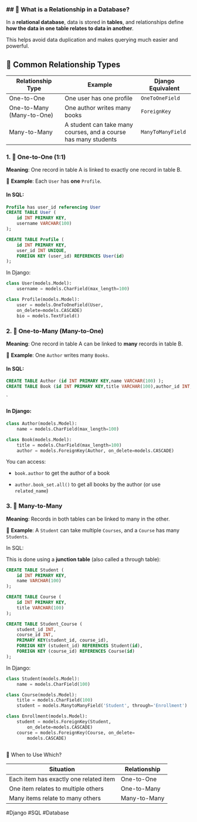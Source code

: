 
### ## 📘 What is a Relationship in a Database?

In a **relational database**, data is stored in **tables**, and relationships define **how the data in one table relates to data in another**.

This helps avoid data duplication and makes querying much easier and powerful.

## 🧱 Common Relationship Types

|Relationship Type|Example|Django Equivalent|
|---|---|---|
|One-to-One|One user has one profile|`OneToOneField`|
|One-to-Many (Many-to-One)|One author writes many books|`ForeignKey`|
|Many-to-Many|A student can take many courses, and a course has many students|`ManyToManyField`|

### 1. 🔗 One-to-One (1:1)

**Meaning**: One record in table A is linked to exactly one record in table B.

📌 **Example**: Each `User` has **one** `Profile`.

#### In SQL:
```sql
Profile has user_id referencing User
CREATE TABLE User (
    id INT PRIMARY KEY,
    username VARCHAR(100)
);

CREATE TABLE Profile (
    id INT PRIMARY KEY,
    user_id INT UNIQUE,
    FOREIGN KEY (user_id) REFERENCES User(id)
);

```

In Django:
```python
class User(models.Model):
    username = models.CharField(max_length=100)

class Profile(models.Model):
    user = models.OneToOneField(User,
    on_delete=models.CASCADE)
    bio = models.TextField()


```

### 2. 🔁 One-to-Many (Many-to-One)

**Meaning**: One record in table A can be linked to **many** records in table B.

📌 **Example**: One `Author` writes many `Books`.

#### In SQL:



```sql
CREATE TABLE Author (id INT PRIMARY KEY,name VARCHAR(100) );  
CREATE TABLE Book (id INT PRIMARY KEY,title VARCHAR(100),author_id INT,FOREIGN KEY (author_id) REFERENCES Author(id) );
```
`

#### In Django:

```python
class Author(models.Model):
    name = models.CharField(max_length=100)

class Book(models.Model):
    title = models.CharField(max_length=100)
    author = models.ForeignKey(Author, on_delete=models.CASCADE)

```

You can access:

- `book.author` to get the author of a book
    
- `author.book_set.all()` to get all books by the author (or use `related_name`)


### 3. 🔁 Many-to-Many

**Meaning**: Records in both tables can be linked to many in the other.

📌 **Example**: A `Student` can take multiple `Courses`, and a `Course` has many `Students`.

In SQL:

This is done using a **junction table** (also called a through table):

```sql
CREATE TABLE Student (
    id INT PRIMARY KEY,
    name VARCHAR(100)
);

CREATE TABLE Course (
    id INT PRIMARY KEY,
    title VARCHAR(100)
);

CREATE TABLE Student_Course (
    student_id INT,
    course_id INT,
    PRIMARY KEY(student_id, course_id),
    FOREIGN KEY (student_id) REFERENCES Student(id),
    FOREIGN KEY (course_id) REFERENCES Course(id)
);

```

In Django:
```python
class Student(models.Model):
	name = models.CharField(100)

class Course(models.Model):
	title = models.CharField(100)
	student = models.ManytoManyField('Student', through='Enrollment')

class Enrollment(models.Model):
	student = models.ForeignKey(Student, 
		on_delete=models.CASCADE)
	course = models.ForeignKey(Course, on_delete= 
		models.CASCADE)
	
```


🧠 When to Use Which?

| Situation                              | Relationship |
| -------------------------------------- | ------------ |
| Each item has exactly one related item | One-to-One   |
| One item relates to multiple others    | One-to-Many  |
| Many items relate to many others       | Many-to-Many |



 #Django #SQL #Database
